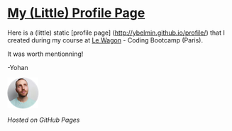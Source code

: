 # [My (Little) Profile Page](http://ybelmin.github.io/profile/)

Here is a (little) static [profile page] (http://ybelmin.github.io/profile/) that I created during my course at [Le Wagon](https://www.lewagon.com/) - Coding Bootcamp (Paris).

It was worth mentionning!

-Yohan

<img src="https://github.com/ybelmin/profile/blob/gh-pages/images/avatar_profile_image.png" alt="yohan-avatar">

*Hosted on GitHub Pages*
